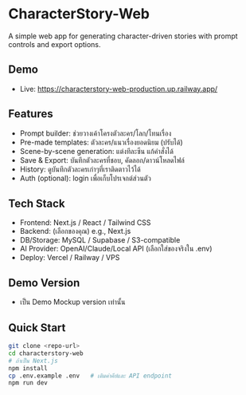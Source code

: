 # CharacterStory-Web

A simple web app for generating character-driven stories with prompt controls and export options.

## Demo
- Live: https://characterstory-web-production.up.railway.app/

## Features
- Prompt builder: ช่วยวางเค้าโครงตัวละคร/โลก/โทนเรื่อง
- Pre-made templates: ตัวละคร/แนวเรื่องยอดนิยม (ปรับได้)
- Scene-by-scene generation: แต่งทีละซีน แก้คำสั่งได้
- Save & Export: บันทึกตัวละครที่ชอบ, คัดลอก/ดาวน์โหลดไฟล์
- History: ดูบันทึกตัวละครเก่าๆที่เราติดตาวไว้ได้
- Auth (optional): login เพื่อเก็บโปรเจกต์ส่วนตัว

## Tech Stack
- Frontend: Next.js / React / Tailwind CSS
- Backend: (เลือกของคุณ) e.g., Next.js
- DB/Storage: MySQL / Supabase / S3-compatible
- AI Provider: OpenAI/Claude/Local API (เลือกใส่ของจริงใน .env)
- Deploy: Vercel / Railway / VPS

## Demo Version
- เป็น Demo Mockup version เท่านั้น

## Quick Start
```bash
git clone <repo-url>
cd characterstory-web
# ถ้าเป็น Next.js
npm install
cp .env.example .env   # เติมค่าคีย์และ API endpoint
npm run dev
